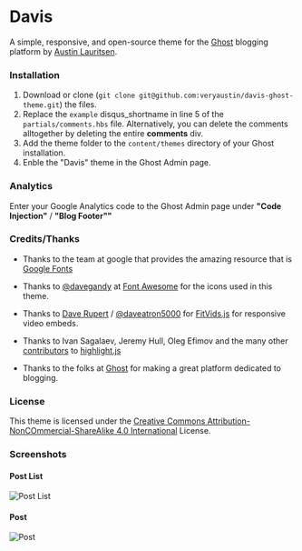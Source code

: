 # Davis

A simple, responsive, and open-source theme for the [Ghost](http://ghost.org) blogging platform by [Austin Lauritsen](http://veryaustin.com).

### Installation

1. Download or clone (`git clone git@github.com:veryaustin/davis-ghost-theme.git`) the files.
2. Replace the `example` disqus_shortname in line 5 of the  `partials/comments.hbs` file. Alternatively, you can delete the comments alltogether by deleting the entire **comments** div.
3. Add the theme folder to the `content/themes` directory of your Ghost installation.
4. Enble the "Davis" theme in the Ghost Admin page.

### Analytics
Enter your Google Analytics code to the Ghost Admin page under **"Code Injection"** / **"Blog Footer""**

### Credits/Thanks
* Thanks to the team at google that provides the amazing resource that is [Google Fonts](http://fonts.google.com)

* Thanks to [@davegandy](https://twitter.com/davegandy) at [Font Awesome](http://fontawesome.io/) for the icons used in this theme.

* Thanks to [Dave Rupert](http://daverupert.com/) / [@daveatron5000](http://twitter.com/daveatron5000) for [FitVids.js](http://fitvidsjs.com/) for responsive video embeds.

* Thanks to Ivan Sagalaev, Jeremy Hull, Oleg Efimov and the many other [contributors](https://github.com/isagalaev/highlight.js/blob/master/AUTHORS.en.txt) to [highlight.js](http://highlightjs.org)

* Thanks to the folks at [Ghost](http://ghost.org) for making a great platform dedicated to blogging.

### License
This theme is licensed under the [Creative Commons Attribution-NonCOmmercial-ShareAlike 4.0 International](https://creativecommons.org/licenses/by-nc-sa/4.0/) License.

### Screenshots

#### Post List

![Post List](http://raw.github.com/veryaustin/davis-ghost-theme/master/screenshots/index.png)

#### Post

![Post](http://raw.github.com/veryaustin/davis-ghost-theme/master/screenshots/post.png)

